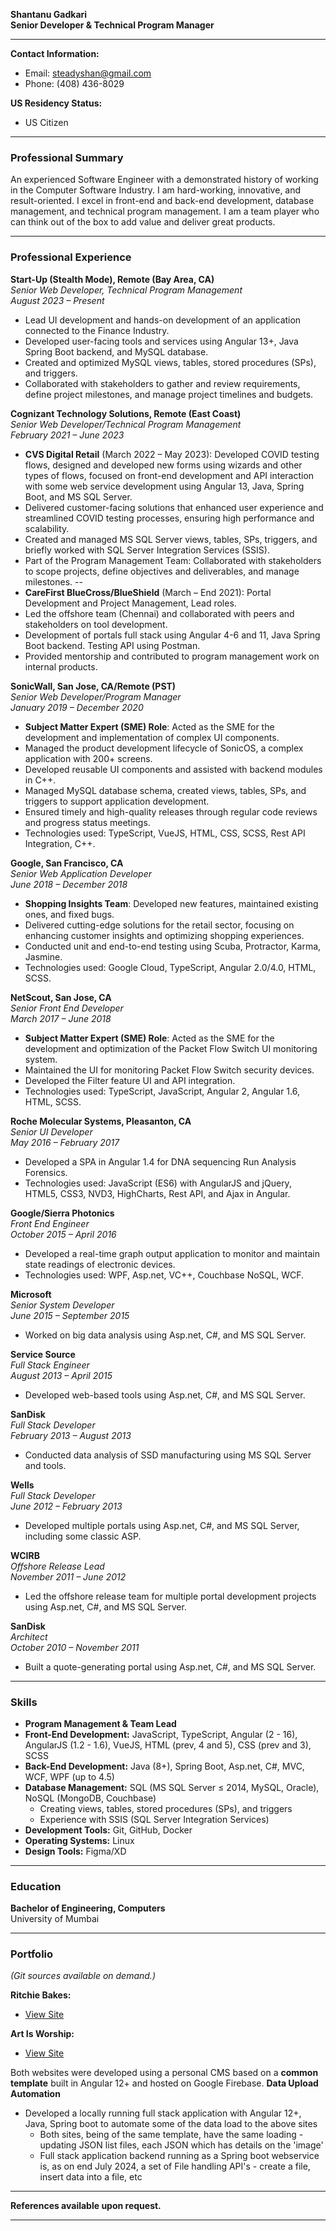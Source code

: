 

**Shantanu Gadkari**  
**Senior Developer & Technical Program Manager**

---

**Contact Information:**  
- Email: steadyshan@gmail.com  
- Phone: (408) 436-8029

**US Residency Status:**  
- US Citizen

---

### **Professional Summary**

An experienced Software Engineer with a demonstrated history of working in the Computer Software Industry. I am hard-working, innovative, and result-oriented. I excel in front-end and back-end development, database management, and technical program management. I am a team player who can think out of the box to add value and deliver great products.

---

### **Professional Experience**

**Start-Up (Stealth Mode), Remote (Bay Area, CA)**  
*Senior Web Developer, Technical Program Management*  
*August 2023 – Present*

- Lead UI development and hands-on development of an application connected to the Finance Industry.
- Developed user-facing tools and services using Angular 13+, Java Spring Boot backend, and MySQL database.
- Created and optimized MySQL views, tables, stored procedures (SPs), and triggers.
- Collaborated with stakeholders to gather and review requirements, define project milestones, and manage project timelines and budgets.

**Cognizant Technology Solutions, Remote (East Coast)**  
*Senior Web Developer/Technical Program Management*  
*February 2021 – June 2023*

-    **CVS Digital Retail** (March 2022 – May 2023): Developed COVID testing flows, designed and developed new forms using wizards and other types of flows, focused on front-end development and API interaction with some web service development using Angular 13, Java, Spring Boot, and MS SQL Server.
- Delivered customer-facing solutions that enhanced user experience and streamlined COVID testing processes, ensuring high performance and scalability.
- Created and managed MS SQL Server views, tables, SPs, triggers, and briefly worked with SQL Server Integration Services (SSIS).
- Part of the Program Management Team: Collaborated with stakeholders to scope projects, define objectives and deliverables, and manage milestones.
--
-    **CareFirst BlueCross/BlueShield**  (March  – End 2021): Portal Development and Project Management, Lead roles.
- Led the offshore team (Chennai) and collaborated with peers and stakeholders on tool development.
- Development of portals full stack using Angular 4-6 and 11, Java Spring Boot backend. Testing API using Postman.
- Provided mentorship and contributed to program management work on internal products.

**SonicWall, San Jose, CA/Remote (PST)**  
*Senior Web Developer/Program Manager*  
*January 2019 – December 2020*

- **Subject Matter Expert (SME) Role**: Acted as the SME for the development and implementation of complex UI components.
- Managed the product development lifecycle of SonicOS, a complex application with 200+ screens.
- Developed reusable UI components and assisted with backend modules in C++.
- Managed MySQL database schema, created views, tables, SPs, and triggers to support application development.
- Ensured timely and high-quality releases through regular code reviews and progress status meetings.
- Technologies used: TypeScript, VueJS, HTML, CSS, SCSS, Rest API Integration, C++.

**Google, San Francisco, CA**  
*Senior Web Application Developer*  
*June 2018 – December 2018*

- **Shopping Insights Team**: Developed new features, maintained existing ones, and fixed bugs.
- Delivered cutting-edge solutions for the retail sector, focusing on enhancing customer insights and optimizing shopping experiences.
- Conducted unit and end-to-end testing using Scuba, Protractor, Karma, Jasmine.
- Technologies used: Google Cloud, TypeScript, Angular 2.0/4.0, HTML, SCSS.

**NetScout, San Jose, CA**  
*Senior Front End Developer*  
*March 2017 – June 2018*

- **Subject Matter Expert (SME) Role**: Acted as the SME for the development and optimization of the Packet Flow Switch UI monitoring system.
- Maintained the UI for monitoring Packet Flow Switch security devices.
- Developed the Filter feature UI and API integration.
- Technologies used: TypeScript, JavaScript, Angular 2, Angular 1.6, HTML, SCSS.

**Roche Molecular Systems, Pleasanton, CA**  
*Senior UI Developer*  
*May 2016 – February 2017*

- Developed a SPA in Angular 1.4 for DNA sequencing Run Analysis Forensics.
- Technologies used: JavaScript (ES6) with AngularJS and jQuery, HTML5, CSS3, NVD3, HighCharts, Rest API, and Ajax in Angular.

**Google/Sierra Photonics**  
*Front End Engineer*  
*October 2015 – April 2016*

- Developed a real-time graph output application to monitor and maintain state readings of electronic devices.
- Technologies used: WPF, Asp.net, VC++, Couchbase NoSQL, WCF.

**Microsoft**  
*Senior System Developer*  
*June 2015 – September 2015*

- Worked on big data analysis using Asp.net, C#, and MS SQL Server.

**Service Source**  
*Full Stack Engineer*  
*August 2013 – April 2015*

- Developed web-based tools using Asp.net, C#, and MS SQL Server.

**SanDisk**  
*Full Stack Developer*  
*February 2013 – August 2013*

- Conducted data analysis of SSD manufacturing using MS SQL Server and tools.

**Wells**  
*Full Stack Developer*  
*June 2012 – February 2013*

- Developed multiple portals using Asp.net, C#, and MS SQL Server, including some classic ASP.

**WCIRB**  
*Offshore Release Lead*  
*November 2011 – June 2012*

- Led the offshore release team for multiple portal development projects using Asp.net, C#, and MS SQL Server.

**SanDisk**  
*Architect*  
*October 2010 – November 2011*

- Built a quote-generating portal using Asp.net, C#, and MS SQL Server.

---

### **Skills**

- **Program Management & Team Lead**
- **Front-End Development:** JavaScript, TypeScript, Angular (2 - 16), AngularJS (1.2 - 1.6), VueJS, HTML (prev, 4 and 5), CSS (prev and 3), SCSS
- **Back-End Development:** Java (8+), Spring Boot, Asp.net, C#, MVC, WCF, WPF (up to 4.5)
- **Database Management:** SQL (MS SQL Server ≤ 2014, MySQL, Oracle), NoSQL (MongoDB, Couchbase)
  - Creating views, tables, stored procedures (SPs), and triggers
  - Experience with SSIS (SQL Server Integration Services)
- **Development Tools:** Git, GitHub, Docker
- **Operating Systems:** Linux
- **Design Tools:** Figma/XD

---

### **Education**

**Bachelor of Engineering, Computers**  
University of Mumbai

---

### **Portfolio**
*(Git sources available on demand.)*

**Ritchie Bakes:**  
- [View Site](https://ritchie-bakes.web.app/view/top-level)

**Art Is Worship:**  
- [View Site](https://art-is-worship.web.app/home)

Both websites were developed using a personal CMS based on a **common template** built in Angular 12+ and hosted on Google Firebase. 
**Data Upload Automation** 
- Developed a locally running full stack application with Angular 12+, Java, Spring boot to automate some of the data load to the above sites
  - Both sites, being of the same template, have the same loading - updating JSON list files, each JSON which has details on the 'image'
  - Full stack application backend running as a Spring boot webservice is, as on end July 2024, a set of File handling API's - create a file, insert data into a file, etc

---

**References available upon request.**

---
